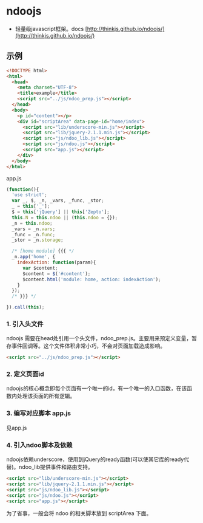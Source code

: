 # ndoojs
- 轻量级javascript框架。docs [http://thinkjs.github.io/ndoojs/](http://thinkjs.github.io/ndoojs/)

## 示例

```html
<!DOCTYPE html>
<html>
  <head>
    <meta charset="UTF-8">
    <title>example</title>
    <script src="../js/ndoo_prep.js"></script>
  </head>
  <body>
    <p id="content"></p>
    <div id="scriptArea" data-page-id="home/index">
      <script src="lib/underscore-min.js"></script>
      <script src="lib/jquery-2.1.1.min.js"></script>
      <script src="js/ndoo_lib.js"></script>
      <script src="js/ndoo.js"></script>
      <script src="app.js"></script>
    </div>
  </body>
</html>
```

app.js

```javascript
(function(){
  'use strict';
  var _, $, _n, _vars, _func, _stor;
  _ = this['_'];
  $ = this['jQuery'] || this['Zepto'];
  this.N = this.ndoo || (this.ndoo = {});
  _n = this.ndoo;
  _vars = _n.vars;
  _func = _n.func;
  _stor = _n.storage;

  /* [home module] {{{ */
  _n.app('home', {
    indexAction: function(param){
      var $content;
      $content = $('#content');
      $content.html('module: home, action: indexAction');
    }
  });
  /* }}} */

}).call(this);
```

### 1. 引入头文件
ndoojs 需要在head处引用一个头文件，ndoo_prep.js。主要用来预定义变量，暂存事件回调等。这个文件体积非常小巧，不会对页面加载造成影响。

```html
<script src="../js/ndoo_prep.js"></script>
```

### 2. 定义页面id
ndoojs的核心概念即每个页面有一个唯一的id，有一个唯一的入口函数，在该函数内处理该页面的所有逻辑。

### 3. 编写对应脚本 app.js
见app.js

### 4. 引入ndoo脚本及依赖
ndoojs依赖underscore，使用到jQuery的ready函数(可以使其它库的ready代替)。ndoo_lib提供事件和路由支持。

```html
<script src="lib/underscore-min.js"></script>
<script src="lib/jquery-2.1.1.min.js"></script>
<script src="js/ndoo_lib.js"></script>
<script src="js/ndoo.js"></script>
<script src="app.js"></script>
```
为了省事，一般会将 ndoo 的相关脚本放到 scriptArea 下面。
